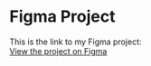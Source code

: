 # Figma Project

This is the link to my Figma project:  
[View the project on Figma](https://www.figma.com/design/X2bLGcrvqV8dbn8nYj7PlB/UI-Design-Food-Delivery-APP?node-id=0-1&t=15CZbv2wypB22EJA-1)
